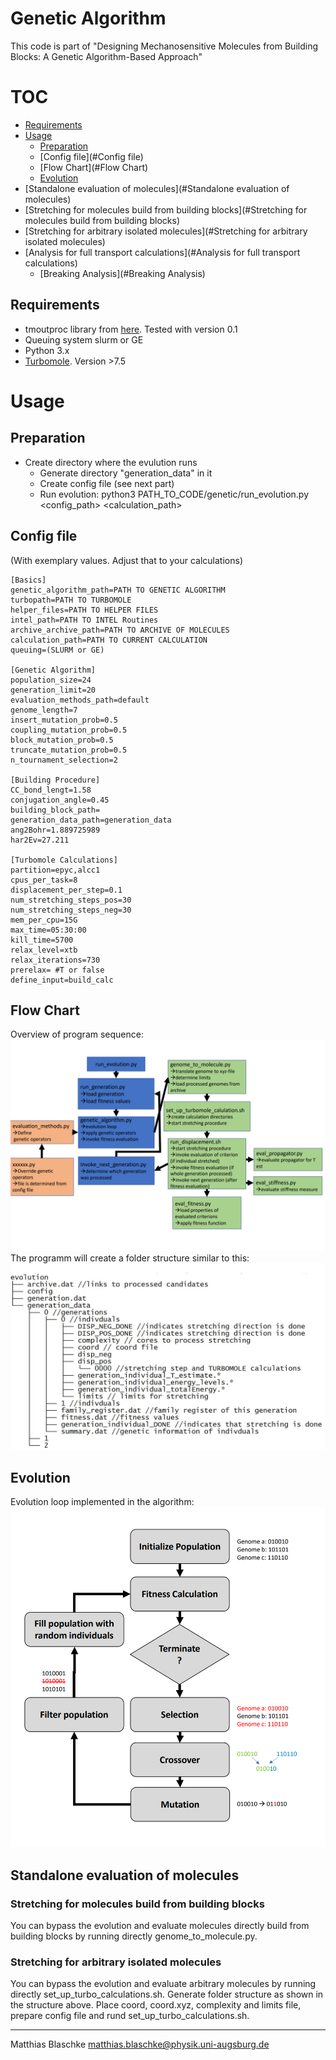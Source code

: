 Genetic Algorithm
==============
This code is part of "Designing Mechanosensitive Molecules from Building Blocks: A Genetic Algorithm-Based
Approach"

# TOC
* [Requirements](#Requirements)
* [Usage](#Usage)
  * [Preparation](#Preparation)
  * [Config file](#Config file)
  * [Flow Chart](#Flow Chart)
  * [Evolution](#Evolution)
* [Standalone evaluation of molecules](#Standalone evaluation of molecules)
* [Stretching for molecules build from building blocks](#Stretching for molecules build from building blocks)
* [Stretching for arbitrary isolated molecules](#Stretching for arbitrary isolated molecules)
* [Analysis for full transport calculations](#Analysis for full transport calculations)
  * [Breaking Analysis](#Breaking Analysis)

Requirements
------------
* tmoutproc library from  [here](https://github.com/blaschma/tmoutproc). Tested with version 0.1
* Queuing system slurm or GE
* Python 3.x
* [Turbomole](https://www.turbomole.org/). Version >7.5
# Usage
## Preparation
* Create directory where the evulution runs
  * Generate directory "generation_data" in it
  * Create config file (see next part)
  * Run evolution: python3 PATH_TO_CODE/genetic/run_evolution.py <config_path> <calculation_path>  
## Config file
(With exemplary values. Adjust that to your calculations)
````
[Basics]
genetic_algorithm_path=PATH TO GENETIC ALGORITHM 
turbopath=PATH TO TURBOMOLE
helper_files=PATH TO HELPER FILES
intel_path=PATH TO INTEL Routines
archive_archive_path=PATH TO ARCHIVE OF MOLECULES
calculation_path=PATH TO CURRENT CALCULATION
queuing=(SLURM or GE)

[Genetic Algorithm]
population_size=24
generation_limit=20
evaluation_methods_path=default
genome_length=7
insert_mutation_prob=0.5
coupling_mutation_prob=0.5
block_mutation_prob=0.5
truncate_mutation_prob=0.5
n_tournament_selection=2

[Building Procedure]
CC_bond_lengt=1.58
conjugation_angle=0.45
building_block_path=
generation_data_path=generation_data
ang2Bohr=1.889725989
har2Ev=27.211

[Turbomole Calculations]
partition=epyc,alcc1
cpus_per_task=8
displacement_per_step=0.1
num_stretching_steps_pos=30
num_stretching_steps_neg=30
mem_per_cpu=15G
max_time=05:30:00
kill_time=5700
relax_level=xtb
relax_iterations=730
prerelax= #T or false
define_input=build_calc
````

## Flow Chart
Overview of program sequence:
![Flow chart pic](./doc/flow_chart.png)
The programm will create a folder structure similar to this:
![Dir struc](./doc/dir_structure.png)


## Evolution
Evolution loop implemented in the algorithm:
![Evolution loop](./doc/evolution_loop.png)

## Standalone evaluation of molecules
### Stretching for molecules build from building blocks
You can bypass the evolution and evaluate molecules directly build from building blocks by running directly 
genome_to_molecule.py.
### Stretching for arbitrary isolated molecules
You can bypass the evolution and evaluate arbitrary molecules by running directly set_up_turbo_calculations.sh. 
Generate folder structure as shown in the structure above. Place coord, coord.xyz, complexity and limits file, prepare 
config file and rund set_up_turbo_calculations.sh.



***
Matthias Blaschke [matthias.blaschke@physik.uni-augsburg.de](matthias.blaschke@pyhsik.uni-augsburg.de)